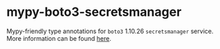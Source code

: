 # mypy-boto3-secretsmanager

Mypy-friendly type annotations for `boto3` 1.10.26 `secretsmanager` service.
More information can be found [here](https://github.com/vemel/mypy_boto3).
